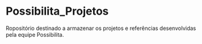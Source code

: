 # Possibilita_Projetos

Ropositório destinado a armazenar os projetos e referências desenvolvidas pela equipe Possibilita.
